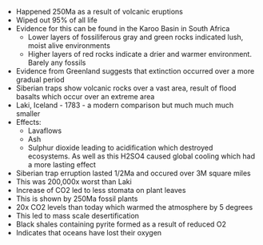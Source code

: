 - Happened 250Ma as a result of volcanic eruptions
- Wiped out 95% of all life
- Evidence for this can be found in the Karoo Basin in South Africa
    - Lower layers of fossiliferous gray and green rocks indicated lush, moist alive environments
    - Higher layers of red rocks indicate a drier and warmer environment. Barely any fossils
- Evidence from Greenland suggests that extinction occurred over a more gradual period
- Siberian traps show volcanic rocks over a vast area, result of flood basalts which occur over an extreme area
- Laki, Iceland - 1783 - a modern comparison but much much much smaller
- Effects:
    - Lavaflows
    - Ash
    - Sulphur dioxide leading to acidification which destroyed ecosystems. As well as this H2SO4 caused global cooling which had a more lasting effect
- Siberian trap erruption lasted 1/2Ma and occured over 3M square miles
- This was 200,000x worst than Laki
- Increase of CO2 led to less stomata on plant leaves
- This is shown by 250Ma fossil plants
- 20x CO2 levels than today which warmed the atmosphere by 5 degrees
- This led to mass scale desertification
- Black shales containing pyrite formed as a result of reduced O2
- Indicates that oceans have lost their oxygen